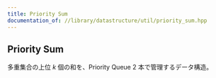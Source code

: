 ```yaml
---
title: Priority Sum
documentation_of: //library/datastructure/util/priority_sum.hpp
---
```

## Priority Sum

多重集合の上位 $k$ 個の和を、Priority Queue 2 本で管理するデータ構造。
